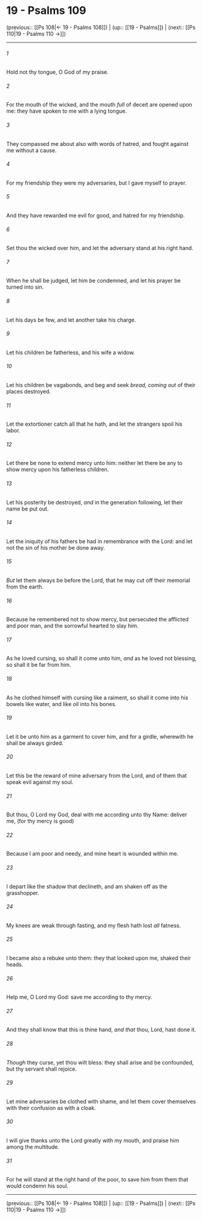 # 19 - Psalms 109

(previous:: [[Ps 108|← 19 - Psalms 108]]) | (up:: [[19 - Psalms]]) | (next:: [[Ps 110|19 - Psalms 110 →]])

***


###### 1 
Hold not thy tongue, O God of my praise. 

###### 2 
For the mouth of the wicked, and the mouth _full_ of deceit are opened upon me: they have spoken to me with a lying tongue. 

###### 3 
They compassed me about also with words of hatred, and fought against me without a cause. 

###### 4 
For my friendship they were my adversaries, but I gave myself to prayer. 

###### 5 
And they have rewarded me evil for good, and hatred for my friendship. 

###### 6 
Set thou the wicked over him, and let the adversary stand at his right hand. 

###### 7 
When he shall be judged, let him be condemned, and let his prayer be turned into sin. 

###### 8 
Let his days be few, and let another take his charge. 

###### 9 
Let his children be fatherless, and his wife a widow. 

###### 10 
Let his children be vagabonds, and beg and seek _bread, coming out_ of their places destroyed. 

###### 11 
Let the extortioner catch all that he hath, and let the strangers spoil his labor. 

###### 12 
Let there be none to extend mercy unto him: neither let there be any to show mercy upon his fatherless children. 

###### 13 
Let his posterity be destroyed, _and_ in the generation following, let their name be put out. 

###### 14 
Let the iniquity of his fathers be had in remembrance with the Lord: and let not the sin of his mother be done away. 

###### 15 
_But_ let them always be before the Lord, that he may cut off their memorial from the earth. 

###### 16 
Because he remembered not to show mercy, but persecuted the afflicted and poor man, and the sorrowful hearted to slay him. 

###### 17 
As he loved cursing, so shall it come unto him, _and_ as he loved not blessing, so shall it be far from him. 

###### 18 
As he clothed himself with cursing like a raiment, so shall it come into his bowels like water, and like oil into his bones. 

###### 19 
Let it be unto him as a garment to cover him, and for a girdle, wherewith he shall be always girded. 

###### 20 
Let this be the reward of mine adversary from the Lord, and of them that speak evil against my soul. 

###### 21 
But thou, O Lord my God, deal with me according unto thy Name: deliver me, (for thy mercy is good) 

###### 22 
Because I am poor and needy, and mine heart is wounded within me. 

###### 23 
I depart like the shadow that declineth, and am shaken off as the grasshopper. 

###### 24 
My knees are weak through fasting, and my flesh hath lost _all_ fatness. 

###### 25 
I became also a rebuke unto them: they that looked upon me, shaked their heads. 

###### 26 
Help me, O Lord my God: save me according to thy mercy. 

###### 27 
And they shall know that this is thine hand, _and that_ thou, Lord, hast done it. 

###### 28 
_Though_ they curse, yet thou wilt bless: they shall arise and be confounded, but thy servant shall rejoice. 

###### 29 
Let mine adversaries be clothed with shame, and let them cover themselves with their confusion as with a cloak. 

###### 30 
I will give thanks unto the Lord greatly with my mouth, and praise him among the multitude. 

###### 31 
For he will stand at the right hand of the poor, to save him from them that would condemn his soul.

***

(previous:: [[Ps 108|← 19 - Psalms 108]]) | (up:: [[19 - Psalms]]) | (next:: [[Ps 110|19 - Psalms 110 →]])
